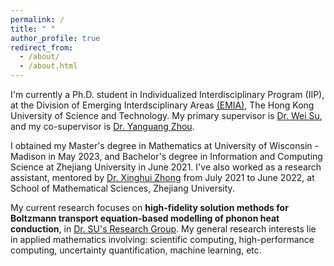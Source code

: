 ```yaml
---
permalink: /
title: " "
author_profile: true
redirect_from: 
  - /about/
  - /about.html
---
```


I'm currently a Ph.D. student in Individualized Interdisciplinary Program (IIP), at the Division of Emerging Interdsciplinary Areas [(EMIA)](https://emia.hkust.edu.hk/), The Hong Kong University of Science and Technology. My primary supervisor is [Dr. Wei Su](https://facultyprofiles.hkust.edu.hk/profiles.php?profile=wei-su-weisu), and my co-supervisor is [Dr. Yanguang Zhou](https://seng.hkust.edu.hk/about/people/faculty/yanguang-zhou).

I obtained my Master's degree in Mathematics at University of Wisconsin - Madison in May 2023, and Bachelor's degree in Information and Computing Science at Zhejiang University in June 2021. I've also worked as a research assistant, mentored by [Dr. Xinghui Zhong](https://person.zju.edu.cn/en/zhongxh) from July 2021 to June 2022, at School of Mathematical Sciences, Zhejiang University.

My current research focuses on **high-fidelity solution methods for Boltzmann transport equation-based modelling of phonon heat conduction**, in [Dr. SU's Research Group](https://weisu-mae.github.io/). My general research interests lie in applied mathematics involving: scientific computing, high-performance computing, uncertainty quantification, machine learning, etc.
